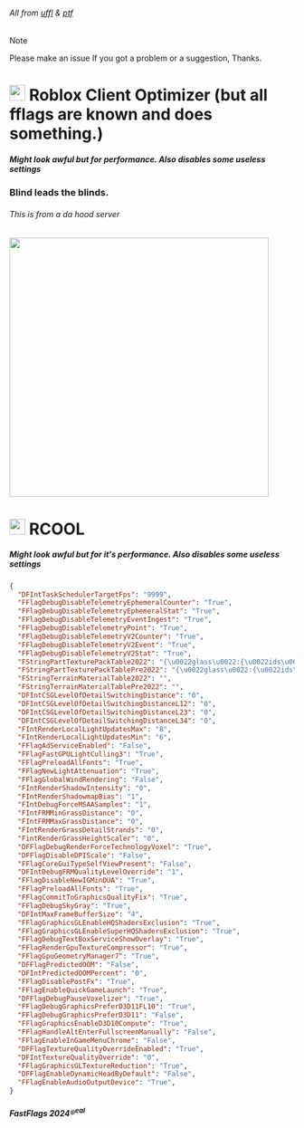 ###### All from [uffl](https://github.com/devstacking/Epic-Fast-Flags-List) & [ptf](https://github.com/catb0x/roblox-potato-fflags)

> [!NOTE]
> Please make an issue If you got a problem or a suggestion, Thanks.

# <img src="https://github.com/pizzaboxer/bloxstrap/raw/main/Images/Bloxstrap.png" width="28"/> Roblox Client Optimizer (but all fflags are known and does something.)
##### Might look awful but for performance. Also disables some useless settings
### Blind leads the blinds.
###### This is from a da hood server
<img src="https://github.com/devstacking/RCO/assets/106433721/40406aa7-1831-4170-bd73-e751494f4382" width="458"/>

# <img src="https://github.com/pizzaboxer/bloxstrap/raw/main/Images/Bloxstrap.png" width="28"/> RCOOL

##### Might look awful but for it's performance. Also disables some useless settings

```json
{
  "DFIntTaskSchedulerTargetFps": "9999",
  "FFlagDebugDisableTelemetryEphemeralCounter": "True",
  "FFlagDebugDisableTelemetryEphemeralStat": "True",
  "FFlagDebugDisableTelemetryEventIngest": "True",
  "FFlagDebugDisableTelemetryPoint": "True",
  "FFlagDebugDisableTelemetryV2Counter": "True",
  "FFlagDebugDisableTelemetryV2Event": "True",
  "FFlagDebugDisableTelemetryV2Stat": "True",
  "FStringPartTexturePackTable2022": "{\u0022glass\u0022:{\u0022ids\u0022:[\u0022rbxassetid://9873284556\u0022,\u0022rbxassetid://9438453972\u0022],\u0022color\u0022:[254,254,254,7]}}",
  "FStringPartTexturePackTablePre2022": "{\u0022glass\u0022:{\u0022ids\u0022:[\u0022rbxassetid://7547304948\u0022,\u0022rbxassetid://7546645118\u0022],\u0022color\u0022:[254,254,254,7]}}",
  "FStringTerrainMaterialTable2022": "",
  "FStringTerrainMaterialTablePre2022": "",
  "DFIntCSGLevelOfDetailSwitchingDistance": "0",
  "DFIntCSGLevelOfDetailSwitchingDistanceL12": "0",
  "DFIntCSGLevelOfDetailSwitchingDistanceL23": "0",
  "DFIntCSGLevelOfDetailSwitchingDistanceL34": "0",
  "FIntRenderLocalLightUpdatesMax": "8",
  "FIntRenderLocalLightUpdatesMin": "6",
  "FFlagAdServiceEnabled": "False",
  "FFlagFastGPULightCulling3": "True",
  "FFlagPreloadAllFonts": "True",
  "FFlagNewLightAttenuation": "True",
  "FFlagGlobalWindRendering": "False",
  "FIntRenderShadowIntensity": "0",
  "FIntRenderShadowmapBias": "1",
  "FIntDebugForceMSAASamples": "1",
  "FIntFRMMinGrassDistance": "0",
  "FIntFRMMaxGrassDistance": "0",
  "FIntRenderGrassDetailStrands": "0",
  "FintRenderGrassHeightScaler": "0",
  "DFFlagDebugRenderForceTechnologyVoxel": "True",
  "DFFlagDisableDPIScale": "False",
  "FFlagCoreGuiTypeSelfViewPresent": "False",
  "DFIntDebugFRMQualityLevelOverride": "1",
  "FFlagDisableNewIGMinDUA": "True",
  "FFlagPreloadAllFonts": "True",
  "FFlagCommitToGraphicsQualityFix": "True",
  "FFlagDebugSkyGray": "True",
  "DFIntMaxFrameBufferSize": "4",
  "FFlagGraphicsGLEnableHQShadersExclusion": "True",
  "FFlagGraphicsGLEnableSuperHQShadersExclusion": "True",
  "FFlagDebugTextBoxServiceShowOverlay": "True",
  "FFlagRenderGpuTextureCompressor": "True",
  "FFlagGpuGeometryManager7": "True",
  "DFFlagPredictedOOM": "False",
  "DFIntPredictedOOMPercent": "0",
  "FFlagDisablePostFx": "True",
  "FFlagEnableQuickGameLaunch": "True",
  "DFFlagDebugPauseVoxelizer": "True",
  "FFlagDebugGraphicsPreferD3D11FL10": "True",
  "FFlagDebugGraphicsPreferD3D11": "False",
  "FFlagGraphicsEnableD3D10Compute": "True",
  "FFlagHandleAltEnterFullscreenManually": "False",
  "FFlagEnableInGameMenuChrome": "False",
  "DFFlagTextureQualityOverrideEnabled": "True",
  "DFIntTextureQualityOverride": "0",
  "FFlagGraphicsGLTextureReduction": "True",
  "DFFlagEnableDynamicHeadByDefault": "False",
  "FFlagEnableAudioOutputDevice": "True",
}
```
##### FastFlags 2024®<sup>eal</sup>
